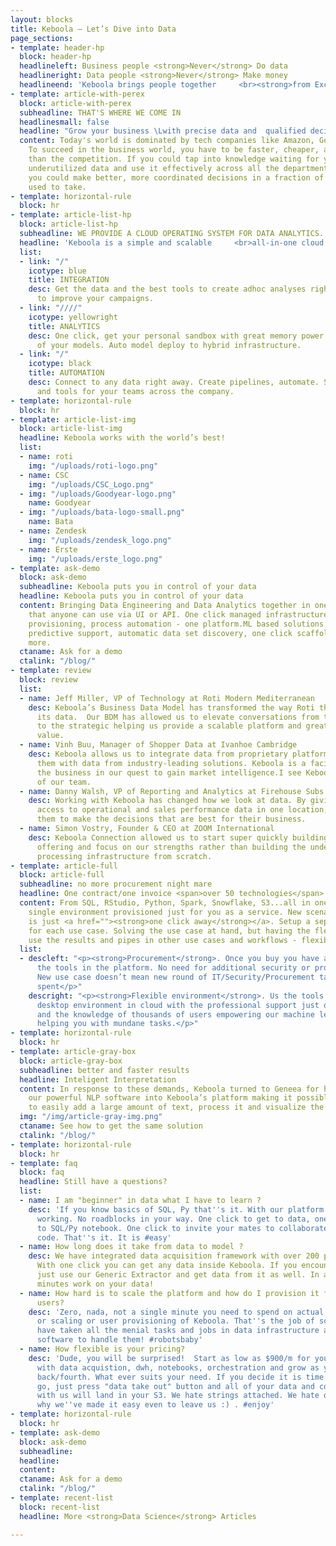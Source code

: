 ```yaml
---
layout: blocks
title: Keboola – Let’s Dive into Data
page_sections:
- template: header-hp
  block: header-hp
  headlineleft: Business people <strong>Never</strong> Do data
  headlineright: Data people <strong>Never</strong> Make money
  headlineend: 'Keboola brings people together     <br><strong>from Excel to AI</strong> with lightning speed. '
- template: article-with-perex
  block: article-with-perex
  subheadline: THAT'S WHERE WE COME IN
  headlinesmall: false
  headline: "Grow your business \Lwith precise data and  qualified decisions"
  content: Today's world is dominated by tech companies like Amazon, Google, and Facebook.
    To succeed in the business world, you have to be faster, cheaper, and more precise
    than the competition. If you could tap into knowledge waiting for you in your
    underutilized data and use it effectively across all the departments of your business,
    you could make better, more coordinated decisions in a fraction of the time it
    used to take.
- template: horizontal-rule
  block: hr
- template: article-list-hp
  block: article-list-hp
  subheadline: WE PROVIDE A CLOUD OPERATING SYSTEM FOR DATA ANALYTICS.
  headline: 'Keboola is a simple and scalable     <br>all-in-one cloud environment.'
  list:
  - link: "/"
    icotype: blue
    title: INTEGRATION
    desc: Get the data and the best tools to create adhoc analyses right in your department
      to improve your campaigns.
  - link: "////"
    icotype: yellowright
    title: ANALYTICS
    desc: One click, get your personal sandbox with great memory power to run all
      of your models. Auto model deploy to hybrid infrastructure.
  - link: "/"
    icotype: black
    title: AUTOMATION
    desc: Connect to any data right away. Create pipelines, automate. Share data catalogues
      and tools for your teams across the company.
- template: horizontal-rule
  block: hr
- template: article-list-img
  block: article-list-img
  headline: Keboola works with the world’s best!
  list:
  - name: roti
    img: "/uploads/roti-logo.png"
  - name: CSC
    img: "/uploads/CSC_Logo.png"
  - img: "/uploads/Goodyear-logo.png"
    name: Goodyear
  - img: "/uploads/bata-logo-small.png"
    name: Bata
  - name: Zendesk
    img: "/uploads/zendesk_logo.png"
  - name: Erste
    img: "/uploads/erste_logo.png"
- template: ask-demo
  block: ask-demo
  subheadline: Keboola puts you in control of your data
  headline: Keboola puts you in control of your data
  content: Bringing Data Engineering and Data Analytics together in one single platform
    that anyone can use via UI or API. One click managed infrastructure, all people
    provisioning, process automation - one platform.ML based solutions that provide
    predictive support, automatic data set discovery, one click scaffolding and much
    more.
  ctaname: Ask for a demo
  ctalink: "/blog/"
- template: review
  block: review
  list:
  - name: Jeff Miller, VP of Technology at Roti Modern Mediterranean
    desc: Keboola’s Business Data Model has transformed the way Roti thinks about
      its data.  Our BDM has allowed us to elevate conversations from the tactical
      to the strategic helping us provide a scalable platform and greater business
      value.
  - name: Vinh Buu, Manager of Shopper Data at Ivanhoe Cambridge
    desc: Keboola allows us to integrate data from proprietary platforms and correlate
      them with data from industry-leading solutions. Keboola is a facilitator to
      the business in our quest to gain market intelligence.I see Keboola as an extension
      of our team.
  - name: Danny Walsh, VP of Reporting and Analytics at Firehouse Subs
    desc: Working with Keboola has changed how we look at data. By giving franchisees
      access to operational and sales performance data in one location, we are empowering
      them to make the decisions that are best for their business.
  - name: Simon Vostry, Founder & CEO at ZOOM International
    desc: Keboola Connection allowed us to start super quickly building our analytics
      offering and focus on our strengths rather than building the underlying data
      processing infrastructure from scratch.
- template: article-full
  block: article-full
  subheadline: no more procurement night mare
  headline: One contract/one invoice <span>over 50 technologies</span>
  content: From SQL, RStudio, Python, Spark, Snowflake, S3...all in one contract and
    single environment provisioned just for you as a service. New scenario and configuration
    is just <a href=""><strong>one click away</strong></a>. Setup a separate project
    for each use case. Solving the use case at hand, but having the flexibility to
    use the results and pipes in other use cases and workflows - flexibility.
  list:
  - descleft: "<p><strong>Procurement</strong>. Once you buy you have access to all
      the tools in the platform. No need for additional security or procurement permissions.
      New use case doesn’t mean new round of IT/Security/Procurement talks and weeks
      spent</p>"
    descright: "<p><strong>Flexible environment</strong>. Us the tools you know from
      desktop environment in cloud with the professional support just one click away
      and the knowledge of thousands of users empowering our machine learning and
      helping you with mundane tasks.</p>"
- template: horizontal-rule
  block: hr
- template: article-gray-box
  block: article-gray-box
  subheadline: better and faster results
  headline: Inteligent Interpretation
  content: In response to these demands, Keboola turned to Geneea for help. We integrated
    our powerful NLP software into Keboola’s platform making it possible for customers
    to easily add a large amount of text, process it and visualize the results.
  img: "/img/article-gray-img.png"
  ctaname: See how to get the same solution
  ctalink: "/blog/"
- template: horizontal-rule
  block: hr
- template: faq
  block: faq
  headline: Still have a questions?
  list:
  - name: I am "beginner" in data what I have to learn ?
    desc: 'If you know basics of SQL, Py that''s it. With our platform you just start
      working. No roadblocks in your way. One click to get to data, one click to get
      to SQL/Py notebook. One click to invite your mates to collaborate on the same
      code. That''s it. It is #easy'
  - name: How long does it take from data to model ?
    desc: We have integrated data acquisition framework with over 200 preset connectors.
      With one click you can get any data inside Keboola. If you encounter new source,
      just use our Generic Extractor and get data from it as well. In a matter of
      minutes work on your data!
  - name: How hard is to scale the platform and how do I provision it for multiple
      users?
    desc: 'Zero, nada, not a single minute you need to spend on actual management
      or scaling or user provisioning of Keboola. That''s the job of software! We
      have taken all the menial tasks and jobs in data infrastructure and built a
      software to handle them! #robotsbaby'
  - name: How flexible is your pricing?
    desc: 'Dude, you will be surprised!  Start as low as $900/m for your whole infrastructure
      with data acquistion, dwh, notebooks, orchestration and grow as you need slowly/fast
      back/fourth. What ever suits your need. If you decide it is time for you to
      go, just press "data take out" button and all of your data and code you had
      with us will land in your S3. We hate strings attached. We hate drama. And that''s
      why we''ve made it easy even to leave us :) . #enjoy'
- template: horizontal-rule
  block: hr
- template: ask-demo
  block: ask-demo
  subheadline: 
  headline: 
  content: 
  ctaname: Ask for a demo
  ctalink: "/blog/"
- template: recent-list
  block: recent-list
  headline: More <strong>Data Science</strong> Articles

---
```

